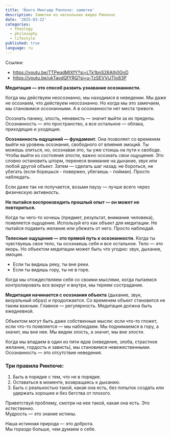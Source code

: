 ```yaml
---
title: 'Йонге Мингьюр Ринпоче: заметки'
description: Заметки из нескольких видео Ринпоче
date: '2025-03-22'
categories:
  - theology
  - philosophy
  - lifestyle
published: true
language: ru
---
```


Ссылки:
- https://youtu.be/TTPeqdMIXfY?si=LTk1bnS26AIh0GnD
- https://youtu.be/ukTaodQfYRQ?si=u-TzSEVViJTIo83P

**Медитация — это способ развить узнавание осознанности.**

Когда мы действуем неосознанно, мы находимся в неведении. Мы даже не осознаем, что действуем неосознанно. Но когда мы это замечаем, мы становимся осознанными. А в осознанности нет места тревоге.

Осознать панику, злость, ненависть — значит выйти за их пределы. Осознанность — это пространство, а все остальное — облака, приходящие и уходящие.

**Осознанность ощущений — фундамент.** Она позволяет со временем выйти на уровень осознания, свободного от влияния эмоций. Ты можешь злиться, но, осознавая это, ты уже стоишь на пути к свободе. Чтобы выйти из состояния злости, важно осознать свои ощущения. Это словно остановить шторм, перенеся внимание на дыхание, звук или любой другой объект. Затем — сделать шаг назад: не бороться, не убегать (если борешься - повержен, убегаешь - пойман). Просто наблюдать.

Если даже так не получается, возьми паузу — лучше всего через физическую активность.

**Не пытайся воспроизводить прошлый опыт — он может не повториться.**

Когда ты чего-то хочешь (предмет, результат, внимание человека), появляется ощущение. Используй его как объект для медитации. Не пытайся подавить желание или убежать от него. Просто наблюдай.

**Телесные ощущения — это прямой путь к осознанности.** Когда ты чувствуешь свое тело, ты осознаешь себя и все остальное. Тело — это якорь. Но объектом медитации может быть что угодно: звук, дыхание, эмоции.

- Если ты видишь реку, ты вне реки.
- Если ты видишь гору, ты не в горе.

Когда мы отождествляем себя со своими мыслями, когда пытаемся контролировать все вокруг и внутри, мы теряем сострадание.

**Медитация начинается с осознания объекта** (дыхание, звук, визуальный образ) и продолжается. Со временем объект становится не таким важным. Главное — регулярность. Медитация должна быть ежедневной.

Объектом могут быть даже собственные мысли: если что-то гложет, если что-то появляется — мы наблюдаем. Мы поднимаемся в гору, а значит, мы вне нее. Мы видим злость, а значит, мы вне злости.

Когда мы впадаем в один из пяти ядов (неведение, злоба, страстное желание, гордость и зависть), мы становимся невежественными. Осознанность — это отсутствие неведения.

### Три правила Ринпоче:
1. Быть в порядке с тем, что не в порядке.
2. Оставаться в моменте, возвращаясь к дыханию.
3. Быть с реальностью такой, какая она есть, без попыток создать или удержать хорошее и без бегства от плохого.

Приветствуй проблему, смотри на нее такой, какая она есть. Это естественно.  
Мудрость — это знание истины.

Наша истинная природа — это доброта.  
Мы гораздо больше, чем думаем о себе.
